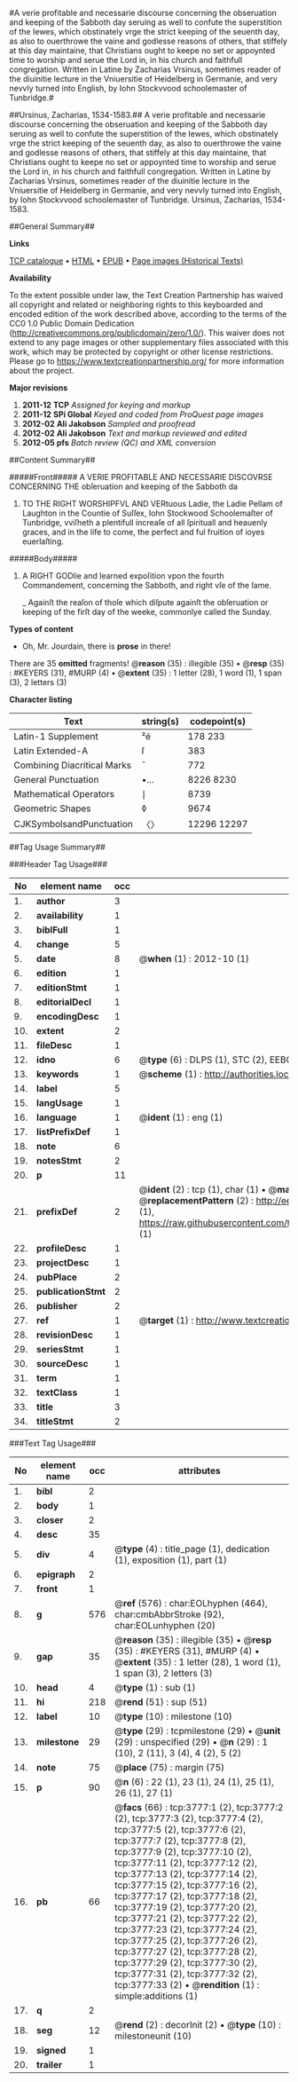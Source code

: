 #A verie profitable and necessarie discourse concerning the obseruation and keeping of the Sabboth day seruing as well to confute the superstition of the Iewes, which obstinately vrge the strict keeping of the seuenth day, as also to ouerthrowe the vaine and godlesse reasons of others, that stiffely at this day maintaine, that Christians ought to keepe no set or appoynted time to worship and serue the Lord in, in his church and faithfull congregation. Written in Latine by Zacharias Vrsinus, sometimes reader of the diuinitie lecture in the Vniuersitie of Heidelberg in Germanie, and very nevvly turned into English, by Iohn Stockvvood schoolemaster of Tunbridge.#

##Ursinus, Zacharias, 1534-1583.##
A verie profitable and necessarie discourse concerning the obseruation and keeping of the Sabboth day seruing as well to confute the superstition of the Iewes, which obstinately vrge the strict keeping of the seuenth day, as also to ouerthrowe the vaine and godlesse reasons of others, that stiffely at this day maintaine, that Christians ought to keepe no set or appoynted time to worship and serue the Lord in, in his church and faithfull congregation. Written in Latine by Zacharias Vrsinus, sometimes reader of the diuinitie lecture in the Vniuersitie of Heidelberg in Germanie, and very nevvly turned into English, by Iohn Stockvvood schoolemaster of Tunbridge.
Ursinus, Zacharias, 1534-1583.

##General Summary##

**Links**

[TCP catalogue](http://www.ota.ox.ac.uk/tcp/)  • 
[HTML](http://tei.it.ox.ac.uk/tcp/Texts-HTML/free/A14/A14213.html)  • 
[EPUB](http://tei.it.ox.ac.uk/tcp/Texts-EPUB/free/A14/A14213.epub) • 
[Page images (Historical Texts)](https://historicaltexts.jisc.ac.uk/eebo-99839367e)

**Availability**

To the extent possible under law, the Text Creation Partnership has waived all copyright and related or neighboring rights to this keyboarded and encoded edition of the work described above, according to the terms of the CC0 1.0 Public Domain Dedication (http://creativecommons.org/publicdomain/zero/1.0/). This waiver does not extend to any page images or other supplementary files associated with this work, which may be protected by copyright or other license restrictions. Please go to https://www.textcreationpartnership.org/ for more information about the project.

**Major revisions**

1. __2011-12__ __TCP__ *Assigned for keying and markup*
1. __2011-12__ __SPi Global__ *Keyed and coded from ProQuest page images*
1. __2012-02__ __Ali Jakobson__ *Sampled and proofread*
1. __2012-02__ __Ali Jakobson__ *Text and markup reviewed and edited*
1. __2012-05__ __pfs__ *Batch review (QC) and XML conversion*

##Content Summary##

#####Front#####
A VERIE PROFITABLE AND NECESSARIE DISCOVRSE CONCERNING THE obſeruation and keeping of the Sabboth da
1. TO THE RIGHT WORSHIPFVL AND VERtuous Ladie, the Ladie Pellam of Laughton in the Countie of Suſſex, Iohn Stockwood Schoolemaſter of Tunbridge, vviſheth a plentifull increaſe of all ſpirituall and heauenly graces, and in the life to come, the perfect and ful fruition of ioyes euerlaſting.

#####Body#####

1. A RIGHT GODlie and learned expoſition vpon the fourth Commandement, concerning the Sabboth, and right vſe of the ſame.

    _ Againſt the reaſon of thoſe which diſpute againſt the obſeruation or keeping of the firſt day of the weeke, commonlye called the Sunday.

**Types of content**

  * Oh, Mr. Jourdain, there is **prose** in there!

There are 35 **omitted** fragments! 
 @__reason__ (35) : illegible (35)  •  @__resp__ (35) : #KEYERS (31), #MURP (4)  •  @__extent__ (35) : 1 letter (28), 1 word (1), 1 span (3), 2 letters (3)

**Character listing**


|Text|string(s)|codepoint(s)|
|---|---|---|
|Latin-1 Supplement|²é|178 233|
|Latin Extended-A|ſ|383|
|Combining             Diacritical Marks|̄|772|
|General Punctuation|•…|8226 8230|
|Mathematical Operators|∣|8739|
|Geometric Shapes|◊|9674|
|CJKSymbolsandPunctuation|〈〉|12296 12297|

##Tag Usage Summary##

###Header Tag Usage###

|No|element name|occ|attributes|
|---|---|---|---|
|1.|__author__|3||
|2.|__availability__|1||
|3.|__biblFull__|1||
|4.|__change__|5||
|5.|__date__|8| @__when__ (1) : 2012-10 (1)|
|6.|__edition__|1||
|7.|__editionStmt__|1||
|8.|__editorialDecl__|1||
|9.|__encodingDesc__|1||
|10.|__extent__|2||
|11.|__fileDesc__|1||
|12.|__idno__|6| @__type__ (6) : DLPS (1), STC (2), EEBO-CITATION (1), PROQUEST (1), VID (1)|
|13.|__keywords__|1| @__scheme__ (1) : http://authorities.loc.gov/ (1)|
|14.|__label__|5||
|15.|__langUsage__|1||
|16.|__language__|1| @__ident__ (1) : eng (1)|
|17.|__listPrefixDef__|1||
|18.|__note__|6||
|19.|__notesStmt__|2||
|20.|__p__|11||
|21.|__prefixDef__|2| @__ident__ (2) : tcp (1), char (1)  •  @__matchPattern__ (2) : ([0-9\-]+):([0-9IVX]+) (1), (.+) (1)  •  @__replacementPattern__ (2) : http://eebo.chadwyck.com/downloadtiff?vid=$1&page=$2 (1), https://raw.githubusercontent.com/textcreationpartnership/Texts/master/tcpchars.xml#$1 (1)|
|22.|__profileDesc__|1||
|23.|__projectDesc__|1||
|24.|__pubPlace__|2||
|25.|__publicationStmt__|2||
|26.|__publisher__|2||
|27.|__ref__|1| @__target__ (1) : http://www.textcreationpartnership.org/docs/. (1)|
|28.|__revisionDesc__|1||
|29.|__seriesStmt__|1||
|30.|__sourceDesc__|1||
|31.|__term__|1||
|32.|__textClass__|1||
|33.|__title__|3||
|34.|__titleStmt__|2||


###Text Tag Usage###

|No|element name|occ|attributes|
|---|---|---|---|
|1.|__bibl__|2||
|2.|__body__|1||
|3.|__closer__|2||
|4.|__desc__|35||
|5.|__div__|4| @__type__ (4) : title_page (1), dedication (1), exposition (1), part (1)|
|6.|__epigraph__|2||
|7.|__front__|1||
|8.|__g__|576| @__ref__ (576) : char:EOLhyphen (464), char:cmbAbbrStroke (92), char:EOLunhyphen (20)|
|9.|__gap__|35| @__reason__ (35) : illegible (35)  •  @__resp__ (35) : #KEYERS (31), #MURP (4)  •  @__extent__ (35) : 1 letter (28), 1 word (1), 1 span (3), 2 letters (3)|
|10.|__head__|4| @__type__ (1) : sub (1)|
|11.|__hi__|218| @__rend__ (51) : sup (51)|
|12.|__label__|10| @__type__ (10) : milestone (10)|
|13.|__milestone__|29| @__type__ (29) : tcpmilestone (29)  •  @__unit__ (29) : unspecified (29)  •  @__n__ (29) : 1 (10), 2 (11), 3 (4), 4 (2), 5 (2)|
|14.|__note__|75| @__place__ (75) : margin (75)|
|15.|__p__|90| @__n__ (6) : 22 (1), 23 (1), 24 (1), 25 (1), 26 (1), 27 (1)|
|16.|__pb__|66| @__facs__ (66) : tcp:3777:1 (2), tcp:3777:2 (2), tcp:3777:3 (2), tcp:3777:4 (2), tcp:3777:5 (2), tcp:3777:6 (2), tcp:3777:7 (2), tcp:3777:8 (2), tcp:3777:9 (2), tcp:3777:10 (2), tcp:3777:11 (2), tcp:3777:12 (2), tcp:3777:13 (2), tcp:3777:14 (2), tcp:3777:15 (2), tcp:3777:16 (2), tcp:3777:17 (2), tcp:3777:18 (2), tcp:3777:19 (2), tcp:3777:20 (2), tcp:3777:21 (2), tcp:3777:22 (2), tcp:3777:23 (2), tcp:3777:24 (2), tcp:3777:25 (2), tcp:3777:26 (2), tcp:3777:27 (2), tcp:3777:28 (2), tcp:3777:29 (2), tcp:3777:30 (2), tcp:3777:31 (2), tcp:3777:32 (2), tcp:3777:33 (2)  •  @__rendition__ (1) : simple:additions (1)|
|17.|__q__|2||
|18.|__seg__|12| @__rend__ (2) : decorInit (2)  •  @__type__ (10) : milestoneunit (10)|
|19.|__signed__|1||
|20.|__trailer__|1||
